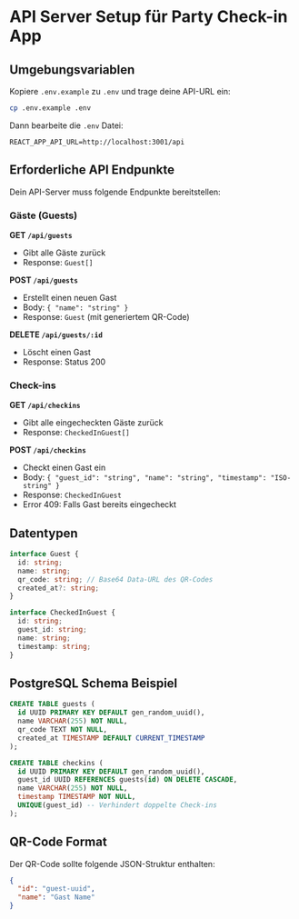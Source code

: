 
# API Server Setup für Party Check-in App

## Umgebungsvariablen

Kopiere `.env.example` zu `.env` und trage deine API-URL ein:

```bash
cp .env.example .env
```

Dann bearbeite die `.env` Datei:
```
REACT_APP_API_URL=http://localhost:3001/api
```

## Erforderliche API Endpunkte

Dein API-Server muss folgende Endpunkte bereitstellen:

### Gäste (Guests)

**GET `/api/guests`**
- Gibt alle Gäste zurück
- Response: `Guest[]`

**POST `/api/guests`**
- Erstellt einen neuen Gast
- Body: `{ "name": "string" }`
- Response: `Guest` (mit generiertem QR-Code)

**DELETE `/api/guests/:id`**
- Löscht einen Gast
- Response: Status 200

### Check-ins

**GET `/api/checkins`**
- Gibt alle eingecheckten Gäste zurück
- Response: `CheckedInGuest[]`

**POST `/api/checkins`**
- Checkt einen Gast ein
- Body: `{ "guest_id": "string", "name": "string", "timestamp": "ISO-string" }`
- Response: `CheckedInGuest`
- Error 409: Falls Gast bereits eingecheckt

## Datentypen

```typescript
interface Guest {
  id: string;
  name: string;
  qr_code: string; // Base64 Data-URL des QR-Codes
  created_at?: string;
}

interface CheckedInGuest {
  id: string;
  guest_id: string;
  name: string;
  timestamp: string;
}
```

## PostgreSQL Schema Beispiel

```sql
CREATE TABLE guests (
  id UUID PRIMARY KEY DEFAULT gen_random_uuid(),
  name VARCHAR(255) NOT NULL,
  qr_code TEXT NOT NULL,
  created_at TIMESTAMP DEFAULT CURRENT_TIMESTAMP
);

CREATE TABLE checkins (
  id UUID PRIMARY KEY DEFAULT gen_random_uuid(),
  guest_id UUID REFERENCES guests(id) ON DELETE CASCADE,
  name VARCHAR(255) NOT NULL,
  timestamp TIMESTAMP NOT NULL,
  UNIQUE(guest_id) -- Verhindert doppelte Check-ins
);
```

## QR-Code Format

Der QR-Code sollte folgende JSON-Struktur enthalten:
```json
{
  "id": "guest-uuid",
  "name": "Gast Name"
}
```
